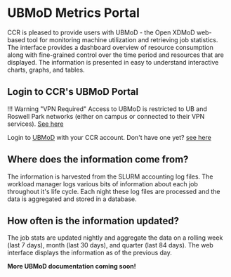 # UBMoD Metrics Portal  

CCR is pleased to provide users with UBMoD - the Open XDMoD web-based tool for monitoring machine utilization and retrieving job statistics.  The interface provides a dashboard overview of resource consumption along with fine-grained control over the time period and resources that are displayed. The information is presented in easy to understand interactive charts, graphs, and tables.


## Login to CCR's UBMoD Portal  

!!! Warning "VPN Required"
    Access to UBMoD is restricted to UB and Roswell Park networks
    (either on campus or connected to their VPN services). [See here](../getting-access.md#vpn-access)  

Login to [UBMoD](https://ubmod.ccr.buffalo.edu) with your CCR account.  Don't have one yet? [see here](../getting-access.md)


## Where does the information come from?
The information is harvested from the SLURM accounting log files. The workload manager logs various bits of information about each job throughout it's life cycle. Each night these log files are processed and the data is aggregated and stored in a database.

## How often is the information updated?
The job stats are updated nightly and aggregate the data on a rolling week (last 7 days), month (last 30 days), and quarter (last 84 days). The web interface displays the information as of the previous day.

**More UBMoD documentation coming soon!**
